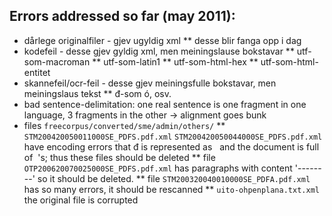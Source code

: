 ## Errors addressed so far (may 2011):


* dårlege originalfiler - gjev ugyldig xml
** desse blir fanga opp i dag
* kodefeil - desse gjev gyldig xml, men meiningslause bokstavar
** utf-som-macroman
** utf-som-latin1
** utf-som-html-hex
** utf-som-html-entitet
* skannefeil/ocr-feil - desse gjev meiningsfulle bokstavar, men meiningslaus tekst
** đ-som ó, osv.
* bad sentence-delimitation: one real sentence is one fragment in one language,
  3 fragments in the other -> alignment goes bunk
* files `freecorpus/converted/sme/admin/others/` 
** `STM200420050011000SE_PDFS.pdf.xml` 
  `STM200420050044000SE_PDFS.pdf.xml`
  have encoding errors that đ is represented as &nbsp; and the document is full of
  &nbsp;'s; thus these files should be deleted
** file `OTP200620070025000SE_PDFS.pdf.xml`
  has paragraphs with content '--------' so it should be deleted.
** file `STM200320040010000SE_PDFA.pdf.xml`
  has so many errors, it should be rescanned
** `uito-ohpenplana.txt.xml`
  the original file is corrupted



